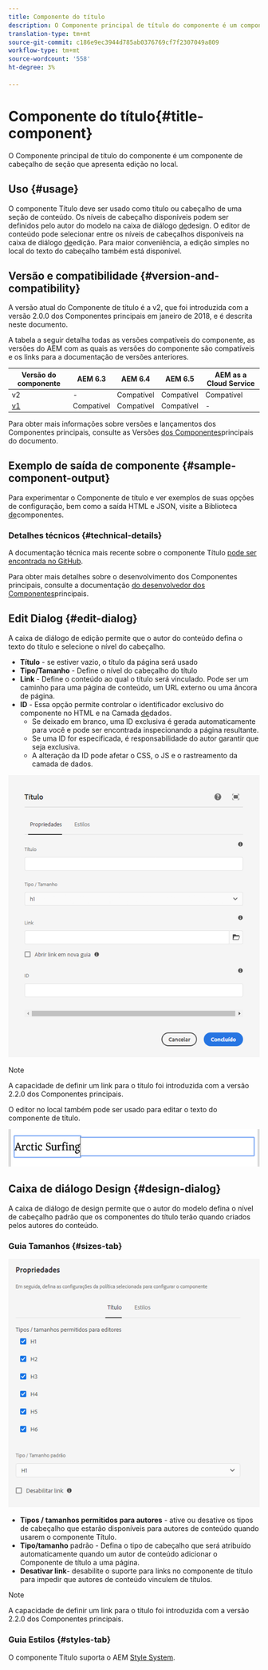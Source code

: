 ```yaml
---
title: Componente do título
description: O Componente principal de título do componente é um componente de cabeçalho de seção que apresenta edição no local.
translation-type: tm+mt
source-git-commit: c186e9ec3944d785ab0376769cf7f2307049a809
workflow-type: tm+mt
source-wordcount: '558'
ht-degree: 3%

---
```



# Componente do título{#title-component}

O Componente principal de título do componente é um componente de cabeçalho de seção que apresenta edição no local.

## Uso {#usage}

O componente Título deve ser usado como título ou cabeçalho de uma seção de conteúdo. Os níveis de cabeçalho disponíveis podem ser definidos pelo autor do modelo na caixa de diálogo [de](#design-dialog)design. O editor de conteúdo pode selecionar entre os níveis de cabeçalhos disponíveis na caixa de diálogo [de](#edit-dialog)edição. Para maior conveniência, a edição simples no local do texto do cabeçalho também está disponível.

## Versão e compatibilidade {#version-and-compatibility}

A versão atual do Componente de título é a v2, que foi introduzida com a versão 2.0.0 dos Componentes principais em janeiro de 2018, e é descrita neste documento.

A tabela a seguir detalha todas as versões compatíveis do componente, as versões do AEM com as quais as versões do componente são compatíveis e os links para a documentação de versões anteriores.

| Versão do componente | AEM 6.3 | AEM 6.4 | AEM 6.5 | AEM as a Cloud Service |
|---|---|---|---|---|
| v2 | - | Compatível | Compatível | Compatível |
| [v1](v1/title-v1.md) | Compatível | Compatível | Compatível | - |

Para obter mais informações sobre versões e lançamentos dos Componentes principais, consulte as Versões [dos Componentes](/help/versions.md)principais do documento.

## Exemplo de saída de componente {#sample-component-output}

Para experimentar o Componente de título e ver exemplos de suas opções de configuração, bem como a saída HTML e JSON, visite a Biblioteca [de](https://adobe.com/go/aem_cmp_library_title)componentes.

### Detalhes técnicos {#technical-details}

A documentação técnica mais recente sobre o componente Título [pode ser encontrada no GitHub](https://adobe.com/go/aem_cmp_tech_title_v2).

Para obter mais detalhes sobre o desenvolvimento dos Componentes principais, consulte a documentação [do desenvolvedor dos Componentes](/help/developing/overview.md)principais.

## Edit Dialog {#edit-dialog}

A caixa de diálogo de edição permite que o autor do conteúdo defina o texto do título e selecione o nível do cabeçalho.

* **Título** - se estiver vazio, o título da página será usado
* **Tipo/Tamanho** - Define o nível do cabeçalho do título
* **Link** - Define o conteúdo ao qual o título será vinculado. Pode ser um caminho para uma página de conteúdo, um URL externo ou uma âncora de página.
* **ID** - Essa opção permite controlar o identificador exclusivo do componente no HTML e na Camada [de](/help/developing/data-layer/overview.md)dados.
   * Se deixado em branco, uma ID exclusiva é gerada automaticamente para você e pode ser encontrada inspecionando a página resultante.
   * Se uma ID for especificada, é responsabilidade do autor garantir que seja exclusiva.
   * A alteração da ID pode afetar o CSS, o JS e o rastreamento da camada de dados.

![Caixa de diálogo de edição do componente Título](/help/assets/title-edit.png)

>[!NOTE]
>
>A capacidade de definir um link para o título foi introduzida com a versão 2.2.0 dos Componentes principais.

O editor no local também pode ser usado para editar o texto do componente de título.

![Edição no local do componente Título](/help/assets/title-edit-inline.png)

## Caixa de diálogo Design {#design-dialog}

A caixa de diálogo de design permite que o autor do modelo defina o nível de cabeçalho padrão que os componentes do título terão quando criados pelos autores do conteúdo.

### Guia Tamanhos {#sizes-tab}

![Caixa de diálogo de design do Componente de título](/help/assets/title-design.png)

* **Tipos / tamanhos permitidos para autores** - ative ou desative os tipos de cabeçalho que estarão disponíveis para autores de conteúdo quando usarem o componente Título.
* **Tipo/tamanho** padrão - Defina o tipo de cabeçalho que será atribuído automaticamente quando um autor de conteúdo adicionar o Componente de título a uma página.
* **Desativar link**- desabilite o suporte para links no componente de título para impedir que autores de conteúdo vinculem de títulos.

>[!NOTE]
>
>A capacidade de definir um link para o título foi introduzida com a versão 2.2.0 dos Componentes principais.

### Guia Estilos {#styles-tab}

O componente Título suporta o AEM [Style System](/help/get-started/authoring.md#component-styling).
